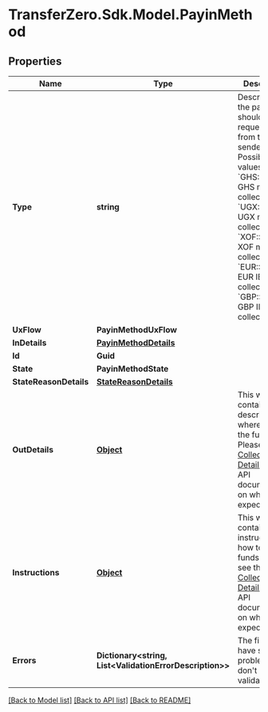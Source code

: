 
# TransferZero.Sdk.Model.PayinMethod

## Properties

Name | Type | Description | Notes
------------ | ------------- | ------------- | -------------
**Type** | **string** | Describes how the payment should be requested from the sender.  Possible values: - &#x60;GHS::Mobile&#x60;: GHS mobile collections - &#x60;UGX::Mobile&#x60;: UGX mobile collections - &#x60;XOF::Mobile&#x60;: XOF mobile collections - &#x60;EUR::Bank&#x60;: EUR IBAN collections - &#x60;GBP::Bank&#x60;: GBP IBAN collections  | [optional] 
**UxFlow** | **PayinMethodUxFlow** |  | [optional] 
**InDetails** | [**PayinMethodDetails**](PayinMethodDetails.md) |  | [optional] 
**Id** | **Guid** |  | [optional] 
**State** | **PayinMethodState** |  | [optional] 
**StateReasonDetails** | [**StateReasonDetails**](StateReasonDetails.md) |  | [optional] 
**OutDetails** | [**Object**](.md) | This will contain the description on where to pay the funds. Please see the [Collections Details](https://docs.transferzero.com/docs/collection-details) in the API documentation on what to expect here. | [optional] 
**Instructions** | [**Object**](.md) | This will contain the instructions on how to pay the funds. Please see the [Collections Details](https://docs.transferzero.com/docs/collection-details) in the API documentation on what to expect here. | [optional] 
**Errors** | **Dictionary&lt;string, List&lt;ValidationErrorDescription&gt;&gt;** | The fields that have some problems and don&#39;t pass validation | [optional] 

[[Back to Model list]](../README.md#documentation-for-models)
[[Back to API list]](../README.md#documentation-for-api-endpoints)
[[Back to README]](../README.md)


